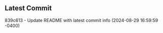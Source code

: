 
## Latest Commit
839c613 - Update README with latest commit info (2024-08-29 16:59:59 -0400) <Yunxi-Zhou>
